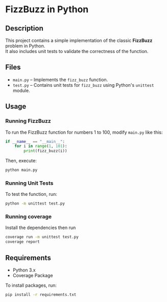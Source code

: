 # FizzBuzz in Python  

## Description  
This project contains a simple implementation of the classic **FizzBuzz** problem in Python.  
It also includes unit tests to validate the correctness of the function.  

## Files  
- `main.py` – Implements the `fizz_buzz` function.  
- `test.py` – Contains unit tests for `fizz_buzz` using Python's `unittest` module.  

## Usage  

### Running FizzBuzz  
To run the FizzBuzz function for numbers 1 to 100, modify `main.py` like this:  

```python
if __name__ == "__main__":
    for i in range(1, 101):
        print(fizz_buzz(i))
```

Then, execute:  
```bash
python main.py
```

### Running Unit Tests  
To test the function, run:  
```bash
python -m unittest test.py
```

### Running coverage
Install the dependencies then run 
```bash
coverage run -m unittest test.py
coverage report
```

## Requirements  
- Python 3.x 
- Coverage Package

To install packages, run:
```bash
pip install -r requirements.txt
```

